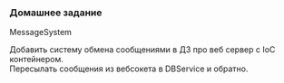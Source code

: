 ### Домашнее задание<br>

MessageSystem<br>

Добавить систему обмена сообщениями в ДЗ про веб сервер с IoC контейнером.<br>
Пересылать сообщения из вебсокета в DBService и обратно.